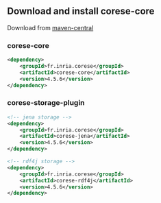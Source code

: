 ## Download and install corese-core

Download from [maven-central](https://central.sonatype.com/namespace/fr.inria.corese)

### corese-core

```xml
<dependency>
    <groupId>fr.inria.corese</groupId>
    <artifactId>corese-core</artifactId>
    <version>4.5.6</version>
</dependency>
```

### corese-storage-plugin

```xml
<!-- jena storage -->
<dependency>
    <groupId>fr.inria.corese</groupId>
    <artifactId>corese-jena</artifactId>
    <version>4.5.6</version>
</dependency>

<!-- rdf4j storage -->
<dependency>
    <groupId>fr.inria.corese</groupId>
    <artifactId>corese-rdf4j</artifactId>
    <version>4.5.6</version>
</dependency>
```

